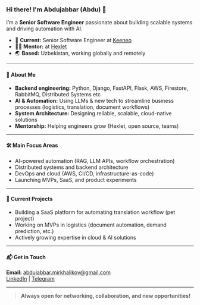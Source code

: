 ### Hi there! I'm Abdujabbar (Abdu) 👋

I’m a **Senior Software Engineer** passionate about building scalable systems and driving automation with AI.

- 🏢 **Current:** Senior Software Engineer at [Keeneo](https://keeneo.us/)
- 🧑‍🏫 **Mentor:** at [Hexlet](https://hexlet.io)
- 🌏 **Based:** Uzbekistan, working globally and remotely

---

#### 🚀 About Me
- **Backend engineering:** Python, Django, FastAPI, Flask, AWS, Firestore, RabbitMQ, Distributed Systems etc
- **AI & Automation:** Using LLMs & new tech to streamline business processes (logistics, translation, document workflows)
- **System Architecture:** Designing reliable, scalable, cloud-native solutions
- **Mentorship:** Helping engineers grow (Hexlet, open source, teams)

---

#### 🛠️ Main Focus Areas
- AI-powered automation (RAG, LLM APIs, workflow orchestration)
- Distributed systems and backend architecture
- DevOps and cloud (AWS, CI/CD, infrastructure-as-code)
- Launching MVPs, SaaS, and product experiments

---

#### 🚧 Current Projects
- Building a SaaS platform for automating translation workflow (pet project)
- Working on MVPs in logistics (document automation, demand prediction, etc.)
- Actively growing expertise in cloud & AI solutions

---

#### 📬 Get in Touch
**Email:** abdujabbar.mirkhalikov@gmail.com  
[LinkedIn](https://www.linkedin.com/in/abdujabbar-mirkhalikov-73944a299/) | [Telegram](https://t.me/abdujabbar_mirkhalikov)

---

> **Always open for networking, collaboration, and new opportunities!**

